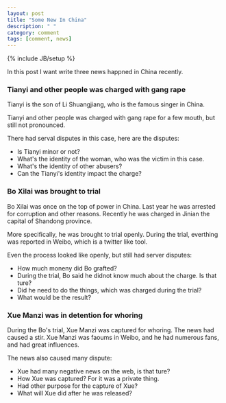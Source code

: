 ```yaml
---
layout: post
title: "Some New In China"
description: " "
category: comment
tags: [comment, news]
---
```

{% include JB/setup %}

In this post I want write three news happned in China recently.

### Tianyi and other people was charged with gang rape

Tianyi is the son of Li Shuangjiang, who is the famous singer in China.

Tianyi and other people was charged with gang rape for a few mouth, but still not pronounced.

There had serval disputes in this case, here are the disputes:

- Is Tianyi minor or not?
- What's the identity of the woman, who was the victim in this case. 
- What's the identity of other abusers?
- Can the Tianyi's identity impact the charge?

### Bo Xilai was brought to trial    

Bo Xilai was once on the top of power in China. Last year he was arrested for corruption and other reasons. Recently he was charged in Jinian the capital of Shandong province.

More specifically, he was brought to trial openly. During the trial, everthing was reported in Weibo, which is a twitter like tool.

Even the process looked like openly, but still had server disputes:

- How much moneny did Bo grafted? 
- During the trial, Bo said he didnot know much about the charge. Is that ture?
- Did he need to do the things, which was charged during the trial?
- What would be the result?

### Xue Manzi was in detention for whoring

During the Bo's trial, Xue Manzi was captured for whoring. The news had caused a stir. Xue Manzi was faoums in Weibo, and he had numerous fans, and had great influences.

The news also caused many dispute:

- Xue had many negative news on the web, is that ture?
- How Xue was captured? For it was a private thing.
- Had other purpose for the capture of Xue?
- What will Xue did after he was released?